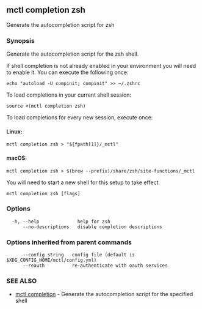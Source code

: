 [Auto generated by spf13/cobra]: <>

## mctl completion zsh

Generate the autocompletion script for zsh

### Synopsis

Generate the autocompletion script for the zsh shell.

If shell completion is not already enabled in your environment you will need
to enable it.  You can execute the following once:

	echo "autoload -U compinit; compinit" >> ~/.zshrc

To load completions in your current shell session:

	source <(mctl completion zsh)

To load completions for every new session, execute once:

#### Linux:

	mctl completion zsh > "${fpath[1]}/_mctl"

#### macOS:

	mctl completion zsh > $(brew --prefix)/share/zsh/site-functions/_mctl

You will need to start a new shell for this setup to take effect.


```
mctl completion zsh [flags]
```

### Options

```
  -h, --help              help for zsh
      --no-descriptions   disable completion descriptions
```

### Options inherited from parent commands

```
      --config string   config file (default is $XDG_CONFIG_HOME/mctl/config.yml)
      --reauth          re-authenticate with oauth services
```

### SEE ALSO

* [mctl completion](mctl_completion.md)	 - Generate the autocompletion script for the specified shell


